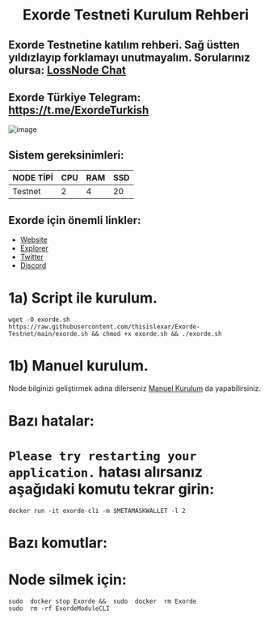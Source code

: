 <h1 align="center">Exorde Testneti Kurulum Rehberi

## Exorde Testnetine katılım rehberi. Sağ üstten yıldızlayıp forklamayı unutmayalım. Sorularınız olursa: [LossNode Chat](https://t.me/LossNode)

## Exorde Türkiye Telegram: https://t.me/ExordeTurkish

![image](https://user-images.githubusercontent.com/101462877/201366264-ee389469-9a0d-423f-8c7f-636237afeff0.png)

## Sistem gereksinimleri:
NODE TİPİ | CPU     | RAM      | SSD     |
| ------------- | ------------- | ------------- | -------- |
| Testnet | 2         | 4         | 20  |

## Exorde için önemli linkler:
- [Website](https://exorde.network/)
- [Explorer](https://explorer.exorde.network/leaderboard)
- [Twitter](https://twitter.com/ExordeLabs)
- [Discord](https://discord.gg/zHSTc2FmfK)

# 1a) Script ile kurulum.

```
wget -O exorde.sh https://raw.githubusercontent.com/thisislexar/Exorde-Testnet/main/exorde.sh && chmod +x exorde.sh && ./exorde.sh
```

# 1b) Manuel kurulum.

Node bilginizi geliştirmek adına dilerseniz [Manuel Kurulum](https://github.com/thisislexar/Exorde-Testnet/blob/main/exorde_manual.md) da yapabilirsiniz.


# Bazı hatalar:



# `Please try restarting your application.` hatası alırsanız aşağıdaki komutu tekrar girin:

```
docker run -it exorde-cli -m $METAMASKWALLET -l 2
```



# Bazı komutlar:

# Node silmek için:

```
sudo  docker stop Exorde &&  sudo  docker  rm Exorde
sudo  rm -rf ExordeModuleCLI
``` 
